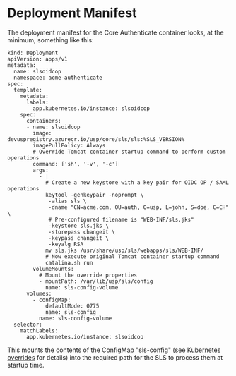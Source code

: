 # Deployment Manifest

The deployment manifest for the Core Authenticate container looks, at the minimum, something like this:

```
kind: Deployment
apiVersion: apps/v1
metadata:
  name: slsoidcop
  namespace: acme-authenticate
spec:
  template:
    metadata:
      labels:
        app.kubernetes.io/instance: slsoidcop
    spec:
      containers:
      - name: slsoidcop
        image: devuspregistry.azurecr.io/usp/core/sls/sls:%SLS_VERSION%
        imagePullPolicy: Always
        # Override Tomcat container startup command to perform custom operations
        command: ['sh', '-v', '-c']
        args:
          - |
            # Create a new keystore with a key pair for OIDC OP / SAML operations
            keytool -genkeypair -noprompt \
             -alias sls \
             -dname "CN=acme.com, OU=auth, O=usp, L=john, S=doe, C=CH" \
             # Pre-configured filename is "WEB-INF/sls.jks"
             -keystore sls.jks \
             -storepass changeit \
             -keypass changeit \
             -keyalg RSA
            mv sls.jks /usr/share/usp/sls/webapps/sls/WEB-INF/
            # Now execute original Tomcat container startup command
            catalina.sh run
        volumeMounts:
          # Mount the override properties
          - mountPath: /var/lib/usp/sls/config
            name: sls-config-volume
      volumes:
        - configMap:
            defaultMode: 0775
            name: sls-config
          name: sls-config-volume
  selector:
    matchLabels:
      app.kubernetes.io/instance: slsoidcop
```

This mounts the contents of the ConfigMap "sls-config" (see [Kubernetes overrides](config_k8s_overrides.md) for details) into
the required path for the SLS to process them at startup time.
